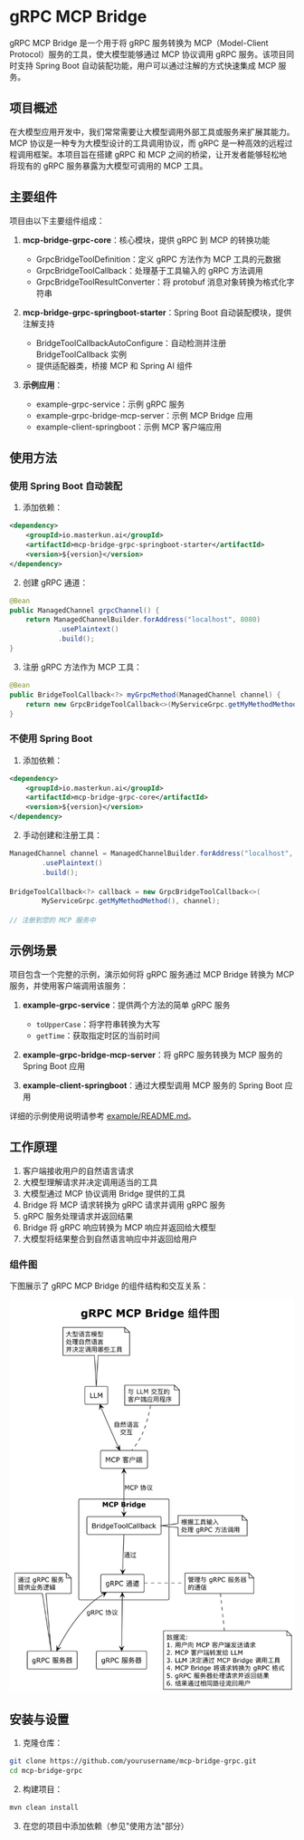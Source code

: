 # gRPC MCP Bridge

gRPC MCP Bridge 是一个用于将 gRPC 服务转换为 MCP（Model-Client Protocol）服务的工具，使大模型能够通过 MCP 协议调用 gRPC 服务。该项目同时支持 Spring Boot 自动装配功能，用户可以通过注解的方式快速集成 MCP 服务。

## 项目概述

在大模型应用开发中，我们常常需要让大模型调用外部工具或服务来扩展其能力。MCP 协议是一种专为大模型设计的工具调用协议，而 gRPC 是一种高效的远程过程调用框架。本项目旨在搭建 gRPC 和 MCP 之间的桥梁，让开发者能够轻松地将现有的 gRPC 服务暴露为大模型可调用的 MCP 工具。

## 主要组件

项目由以下主要组件组成：

1. **mcp-bridge-grpc-core**：核心模块，提供 gRPC 到 MCP 的转换功能
   - GrpcBridgeToolDefinition：定义 gRPC 方法作为 MCP 工具的元数据
   - GrpcBridgeToolCallback：处理基于工具输入的 gRPC 方法调用
   - GrpcBridgeToolResultConverter：将 protobuf 消息对象转换为格式化字符串

2. **mcp-bridge-grpc-springboot-starter**：Spring Boot 自动装配模块，提供注解支持
   - BridgeToolCallbackAutoConfigure：自动检测并注册 BridgeToolCallback 实例
   - 提供适配器类，桥接 MCP 和 Spring AI 组件

3. **示例应用**：
   - example-grpc-service：示例 gRPC 服务
   - example-grpc-bridge-mcp-server：示例 MCP Bridge 应用
   - example-client-springboot：示例 MCP 客户端应用

## 使用方法

### 使用 Spring Boot 自动装配

1. 添加依赖：

```xml
<dependency>
    <groupId>io.masterkun.ai</groupId>
    <artifactId>mcp-bridge-grpc-springboot-starter</artifactId>
    <version>${version}</version>
</dependency>
```

2. 创建 gRPC 通道：

```java
@Bean
public ManagedChannel grpcChannel() {
    return ManagedChannelBuilder.forAddress("localhost", 8080)
            .usePlaintext()
            .build();
}
```

3. 注册 gRPC 方法作为 MCP 工具：

```java
@Bean
public BridgeToolCallback<?> myGrpcMethod(ManagedChannel channel) {
    return new GrpcBridgeToolCallback<>(MyServiceGrpc.getMyMethodMethod(), channel);
}
```

### 不使用 Spring Boot

1. 添加依赖：

```xml
<dependency>
    <groupId>io.masterkun.ai</groupId>
    <artifactId>mcp-bridge-grpc-core</artifactId>
    <version>${version}</version>
</dependency>
```

2. 手动创建和注册工具：

```java
ManagedChannel channel = ManagedChannelBuilder.forAddress("localhost", 8080)
        .usePlaintext()
        .build();

BridgeToolCallback<?> callback = new GrpcBridgeToolCallback<>(
        MyServiceGrpc.getMyMethodMethod(), channel);

// 注册到您的 MCP 服务中
```

## 示例场景

项目包含一个完整的示例，演示如何将 gRPC 服务通过 MCP Bridge 转换为 MCP 服务，并使用客户端调用该服务：

1. **example-grpc-service**：提供两个方法的简单 gRPC 服务
   - `toUpperCase`：将字符串转换为大写
   - `getTime`：获取指定时区的当前时间

2. **example-grpc-bridge-mcp-server**：将 gRPC 服务转换为 MCP 服务的 Spring Boot 应用

3. **example-client-springboot**：通过大模型调用 MCP 服务的 Spring Boot 应用

详细的示例使用说明请参考 [example/README.md](example/mcp-example/README.md)。

## 工作原理

1. 客户端接收用户的自然语言请求
2. 大模型理解请求并决定调用适当的工具
3. 大模型通过 MCP 协议调用 Bridge 提供的工具
4. Bridge 将 MCP 请求转换为 gRPC 请求并调用 gRPC 服务
5. gRPC 服务处理请求并返回结果
6. Bridge 将 gRPC 响应转换为 MCP 响应并返回给大模型
7. 大模型将结果整合到自然语言响应中并返回给用户

### 组件图

下图展示了 gRPC MCP Bridge 的组件结构和交互关系：

![组件图](uml/component-diagram-zh.puml.png)

## 安装与设置

1. 克隆仓库：

```bash
git clone https://github.com/yourusername/mcp-bridge-grpc.git
cd mcp-bridge-grpc
```

2. 构建项目：

```bash
mvn clean install
```

3. 在您的项目中添加依赖（参见"使用方法"部分）
